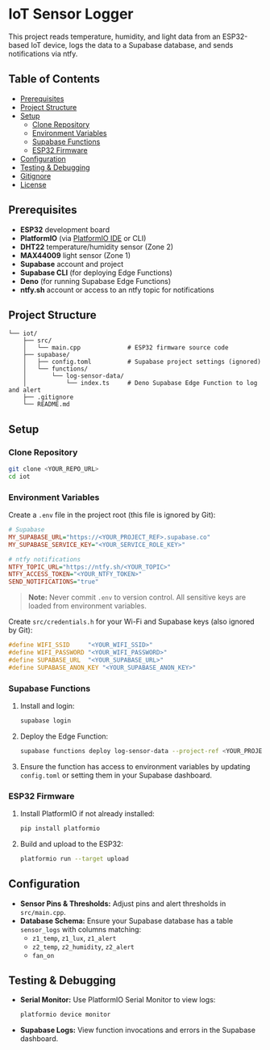 # IoT Sensor Logger

This project reads temperature, humidity, and light data from an ESP32-based IoT device, logs the data to a Supabase database, and sends notifications via ntfy.

## Table of Contents
- [Prerequisites](#prerequisites)
- [Project Structure](#project-structure)
- [Setup](#setup)
  - [Clone Repository](#clone-repository)
  - [Environment Variables](#environment-variables)
  - [Supabase Functions](#supabase-functions)
  - [ESP32 Firmware](#esp32-firmware)
- [Configuration](#configuration)
- [Testing & Debugging](#testing--debugging)
- [Gitignore](#gitignore)
- [License](#license)

## Prerequisites

- **ESP32** development board
- **PlatformIO** (via [PlatformIO IDE](https://platformio.org/) or CLI)
- **DHT22** temperature/humidity sensor (Zone 2)
- **MAX44009** light sensor (Zone 1)
- **Supabase** account and project
- **Supabase CLI** (for deploying Edge Functions)
- **Deno** (for running Supabase Edge Functions)
- **ntfy.sh** account or access to an ntfy topic for notifications

## Project Structure

```
└── iot/
    ├── src/
    │   └── main.cpp             # ESP32 firmware source code
    ├── supabase/
    │   ├── config.toml          # Supabase project settings (ignored)
    │   └── functions/
    │       └── log-sensor-data/
    │           └── index.ts     # Deno Supabase Edge Function to log and alert
    ├── .gitignore
    └── README.md
```

## Setup

### Clone Repository

```bash
git clone <YOUR_REPO_URL>
cd iot
```

### Environment Variables

Create a `.env` file in the project root (this file is ignored by Git):

```ini
# Supabase
MY_SUPABASE_URL="https://<YOUR_PROJECT_REF>.supabase.co"
MY_SUPABASE_SERVICE_KEY="<YOUR_SERVICE_ROLE_KEY>"

# ntfy notifications
NTFY_TOPIC_URL="https://ntfy.sh/<YOUR_TOPIC>"
NTFY_ACCESS_TOKEN="<YOUR_NTFY_TOKEN>"
SEND_NOTIFICATIONS="true"
```

> **Note:** Never commit `.env` to version control. All sensitive keys are loaded from environment variables.

Create `src/credentials.h` for your Wi-Fi and Supabase keys (also ignored by Git):

```c
#define WIFI_SSID     "<YOUR_WIFI_SSID>"
#define WIFI_PASSWORD "<YOUR_WIFI_PASSWORD>"
#define SUPABASE_URL  "<YOUR_SUPABASE_URL>"
#define SUPABASE_ANON_KEY "<YOUR_SUPABASE_ANON_KEY>"
```

### Supabase Functions

1. Install and login:
   ```bash
   supabase login
   ```
2. Deploy the Edge Function:
   ```bash
   supabase functions deploy log-sensor-data --project-ref <YOUR_PROJECT_REF>
   ```
3. Ensure the function has access to environment variables by updating `config.toml` or setting them in your Supabase dashboard.

### ESP32 Firmware

1. Install PlatformIO if not already installed:
   ```bash
   pip install platformio
   ```
2. Build and upload to the ESP32:
   ```bash
   platformio run --target upload
   ```

## Configuration

- **Sensor Pins & Thresholds:** Adjust pins and alert thresholds in `src/main.cpp`.
- **Database Schema:** Ensure your Supabase database has a table `sensor_logs` with columns matching:
  - `z1_temp`, `z1_lux`, `z1_alert`
  - `z2_temp`, `z2_humidity`, `z2_alert`
  - `fan_on`

## Testing & Debugging

- **Serial Monitor:** Use PlatformIO Serial Monitor to view logs:
  ```bash
  platformio device monitor
  ```
- **Supabase Logs:** View function invocations and errors in the Supabase dashboard.
